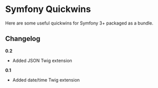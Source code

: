 Symfony Quickwins
=================

Here are some useful quickwins for Symfony 3+ packaged as a bundle.

Changelog
---------

**0.2**

* Added JSON Twig extension

**0.1**

* Added date/time Twig extension
